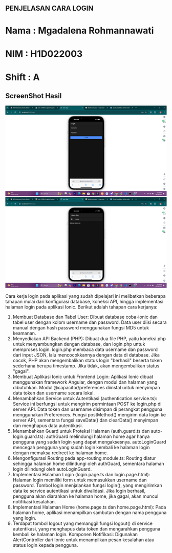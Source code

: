 ## PENJELASAN CARA LOGIN
  # Nama   : Mgadalena Rohmannawati
  # NIM    : H1D022003
  # Shift  : A

  ## ScreenShot Hasil
  ![Lampiran](ss1.png)
  ![Lampiran](ss2.png)

Cara kerja login pada aplikasi yang sudah dipelajari ini melibatkan beberapa tahapan mulai dari konfigurasi database, koneksi API, hingga implementasi halaman login pada aplikasi Ionic. Berikut adalah tahapan cara kerjanya:
1. Membuat Database dan Tabel User:
Dibuat database coba-ionic dan tabel user dengan kolom username dan password.
Data user diisi secara manual dengan hash password menggunakan fungsi MD5 untuk keamanan.
2. Menyediakan API Backend (PHP):
Dibuat dua file PHP, yaitu koneksi.php untuk menyambungkan dengan database, dan login.php untuk memproses login.
login.php membaca data username dan password dari input JSON, lalu mencocokkannya dengan data di database.
Jika cocok, PHP akan mengembalikan status login "berhasil" beserta token sederhana berupa timestamp. Jika tidak, akan mengembalikan status "gagal".
3. Membuat Aplikasi Ionic untuk Frontend Login:
Aplikasi Ionic dibuat menggunakan framework Angular, dengan modul dan halaman yang dibutuhkan.
Modul @capacitor/preferences diinstal untuk menyimpan data token dan username secara lokal.
4. Menambahkan Service untuk Autentikasi (authentication.service.ts):
Service ini berfungsi untuk mengirim permintaan POST ke login.php di server API.
Data token dan username disimpan di perangkat pengguna menggunakan Preferences.
Fungsi postMethod() mengirim data login ke server API, sementara fungsi saveData() dan clearData() menyimpan dan menghapus data autentikasi.
5. Menambahkan Guard untuk Proteksi Halaman (auth.guard.ts dan auto-login.guard.ts):
authGuard melindungi halaman home agar hanya pengguna yang sudah login yang dapat mengaksesnya.
autoLoginGuard mencegah pengguna yang sudah login kembali ke halaman login dengan memaksa redirect ke halaman home.
6. Mengonfigurasi Routing pada app-routing.module.ts:
Routing diatur sehingga halaman home dilindungi oleh authGuard, sementara halaman login dilindungi oleh autoLoginGuard.
7. Implementasi Halaman Login (login.page.ts dan login.page.html):
Halaman login memiliki form untuk memasukkan username dan password.
Tombol login menjalankan fungsi login(), yang mengirimkan data ke service autentikasi untuk divalidasi.
Jika login berhasil, pengguna akan diarahkan ke halaman home, jika gagal, akan muncul notifikasi kesalahan.
8. Implementasi Halaman Home (home.page.ts dan home.page.html):
Pada halaman home, aplikasi menampilkan sambutan dengan nama pengguna yang login.
9. Terdapat tombol logout yang memanggil fungsi logout() di service autentikasi, yang menghapus data token dan mengarahkan pengguna kembali ke halaman login.
Komponen Notifikasi:
Digunakan AlertController dari Ionic untuk menampilkan pesan kesalahan atau status login kepada pengguna.
